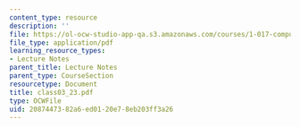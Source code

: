 ```yaml
---
content_type: resource
description: ''
file: https://ol-ocw-studio-app-qa.s3.amazonaws.com/courses/1-017-computing-and-data-analysis-for-environmental-applications-fall-2003/2087447382a6ed0120e78eb203ff3a26_class03_23.pdf
file_type: application/pdf
learning_resource_types:
- Lecture Notes
parent_title: Lecture Notes
parent_type: CourseSection
resourcetype: Document
title: class03_23.pdf
type: OCWFile
uid: 20874473-82a6-ed01-20e7-8eb203ff3a26
---
```

